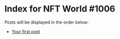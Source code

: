 # Index for NFT World #1006
Posts will be displayed in the order below:

- [Your first post](./001-first.md)

